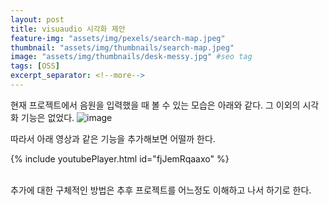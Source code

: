 ```yaml
---
layout: post
title: visuaudio 시각화 제안
feature-img: "assets/img/pexels/search-map.jpeg"
thumbnail: "assets/img/thumbnails/search-map.jpeg"
image: "assets/img/thumbnails/desk-messy.jpg" #seo tag
tags: [OSS]
excerpt_separator: <!--more-->
---
```


현재 프로젝트에서 음원을 입력했을 때 볼 수 있는 모습은 아래와 같다. 그 이외의 시각화 기능은 없었다.
![image](https://user-images.githubusercontent.com/63694834/82566735-5116f180-9bb7-11ea-9eef-abdafb0eb497.png)
<br>

따라서 아래 영상과 같은 기능을 추가해보면 어떨까 한다. 
<br>
 
 {% include youtubePlayer.html id="fjJemRqaaxo" %}  
 
<br>
추가에 대한 구체적인 방법은 추후 프로젝트를 어느정도 이해하고 나서 하기로 한다.
